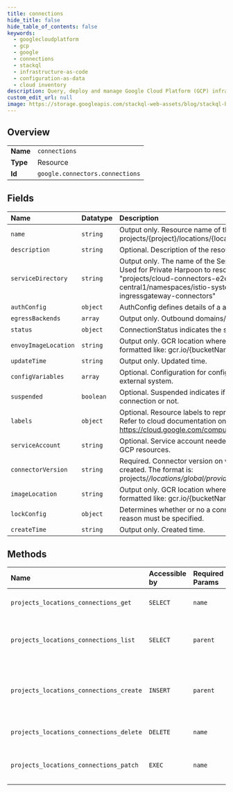 ```yaml
---
title: connections
hide_title: false
hide_table_of_contents: false
keywords:
  - googlecloudplatform
  - gcp
  - google
  - connections
  - stackql
  - infrastructure-as-code
  - configuration-as-data
  - cloud inventory
description: Query, deploy and manage Google Cloud Platform (GCP) infrastructure and resources using SQL
custom_edit_url: null
image: https://storage.googleapis.com/stackql-web-assets/blog/stackql-blog-post-featured-image.png
---
```

  
    

## Overview
<table><tbody>
<tr><td><b>Name</b></td><td><code>connections</code></td></tr>
<tr><td><b>Type</b></td><td>Resource</td></tr>
<tr><td><b>Id</b></td><td><code>google.connectors.connections</code></td></tr>
</tbody></table>

## Fields
| Name | Datatype | Description |
|:-----|:---------|:------------|
| `name` | `string` | Output only. Resource name of the Connection. Format: projects/{project}/locations/{location}/connections/{connection} |
| `description` | `string` | Optional. Description of the resource. |
| `serviceDirectory` | `string` | Output only. The name of the Service Directory service name. Used for Private Harpoon to resolve the ILB address. e.g. "projects/cloud-connectors-e2e-testing/locations/us-central1/namespaces/istio-system/services/istio-ingressgateway-connectors" |
| `authConfig` | `object` | AuthConfig defines details of a authentication type. |
| `egressBackends` | `array` | Output only. Outbound domains/hosts needs to be allowlisted. |
| `status` | `object` | ConnectionStatus indicates the state of the connection. |
| `envoyImageLocation` | `string` | Output only. GCR location where the envoy image is stored. formatted like: gcr.io/{bucketName}/{imageName} |
| `updateTime` | `string` | Output only. Updated time. |
| `configVariables` | `array` | Optional. Configuration for configuring the connection with an external system. |
| `suspended` | `boolean` | Optional. Suspended indicates if a user has suspended a connection or not. |
| `labels` | `object` | Optional. Resource labels to represent user-provided metadata. Refer to cloud documentation on labels for more details. https://cloud.google.com/compute/docs/labeling-resources |
| `serviceAccount` | `string` | Optional. Service account needed for runtime plane to access GCP resources. |
| `connectorVersion` | `string` | Required. Connector version on which the connection is created. The format is: projects/*/locations/global/providers/*/connectors/*/versions/* |
| `imageLocation` | `string` | Output only. GCR location where the runtime image is stored. formatted like: gcr.io/{bucketName}/{imageName} |
| `lockConfig` | `object` | Determines whether or no a connection is locked. If locked, a reason must be specified. |
| `createTime` | `string` | Output only. Created time. |
## Methods
| Name | Accessible by | Required Params | Description |
|:-----|:--------------|:----------------|:------------|
| `projects_locations_connections_get` | `SELECT` | `name` | Gets details of a single Connection. |
| `projects_locations_connections_list` | `SELECT` | `parent` | Lists Connections in a given project and location. |
| `projects_locations_connections_create` | `INSERT` | `parent` | Creates a new Connection in a given project and location. |
| `projects_locations_connections_delete` | `DELETE` | `name` | Deletes a single Connection. |
| `projects_locations_connections_patch` | `EXEC` | `name` | Updates the parameters of a single Connection. |
